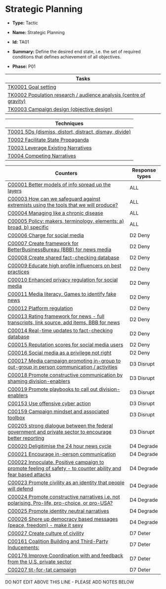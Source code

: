 # Strategic Planning

* **Type:** Tactic

* **Name:** Strategic Planning

* **Id:** TA01

* **Summary:** Define the desired end state, i.e. the set of required conditions that defines achievement of all objectives.

* **Phase:** P01



| Tasks |
| ----- |
| [TK0001 Goal setting](../tasks/TK0001.md) |
| [TK0002 Population research / audience analysis (centre of gravity)](../tasks/TK0002.md) |
| [TK0003 Campaign design (objective design)](../tasks/TK0003.md) |



| Techniques |
| ---------- |
| [T0001 5Ds (dismiss, distort, distract, dismay, divide)](../techniques/T0001.md) |
| [T0002 Facilitate State Propaganda](../techniques/T0002.md) |
| [T0003 Leverage Existing Narratives](../techniques/T0003.md) |
| [T0004 Competing Narratives](../techniques/T0004.md) |



| Counters | Response types |
| -------- | -------------- |
| [C00001 Better models of info spread up the layers](../counters/C00001.md) | ALL |
| [C00003 How can we safeguard against extremists using the tools that we will produce?](../counters/C00003.md) | ALL |
| [C00004 Managing like a chronic disease](../counters/C00004.md) | ALL |
| [C00005 Policy: makers, terminology, elements: a) broad, b) specific](../counters/C00005.md) | ALL |
| [C00006 Charge for social media](../counters/C00006.md) | D2 Deny |
| [C00007 Create framework for BetterBusinessBureau (BBB) for news media](../counters/C00007.md) | D2 Deny |
| [C00008 Create shared fact-checking database](../counters/C00008.md) | D2 Deny |
| [C00009 Educate high profile influencers on best practices](../counters/C00009.md) | D2 Deny |
| [C00010 Enhanced privacy regulation for social media](../counters/C00010.md) | D2 Deny |
| [C00011 Media literacy. Games to identify fake news](../counters/C00011.md) | D2 Deny |
| [C00012 Platform regulation](../counters/C00012.md) | D2 Deny |
| [C00013 Rating framework for news - full transcripts, link source, add items, BBB for news](../counters/C00013.md) | D2 Deny |
| [C00014 Real-time updates to fact-checking database](../counters/C00014.md) | D2 Deny |
| [C00015 Reputation scores for social media users](../counters/C00015.md) | D2 Deny |
| [C00016 Social media as a privilege not right](../counters/C00016.md) | D2 Deny |
| [C00017 Media campaign promoting in-group to out-group in person communication / activities](../counters/C00017.md) | D3 Disrupt |
| [C00018 Promote constructive communication by shaming division-enablers](../counters/C00018.md) | D3 Disrupt |
| [C00019 Promote playbooks to call out division-enablers](../counters/C00019.md) | D3 Disrupt |
| [C00153 Use offensive cyber action](../counters/C00153.md) | D3 Disrupt |
| [C00159 Campaign mindset and associated toolbox](../counters/C00159.md) | D3 Disrupt |
| [C00205 strong dialogue between the federal government and private sector to encourage better reporting](../counters/C00205.md) | D3 Disrupt |
| [C00020 Deligitimise the 24 hour news cycle](../counters/C00020.md) | D4 Degrade |
| [C00021 Encourage in-person communication](../counters/C00021.md) | D4 Degrade |
| [C00022 Innoculate. Positive campaign to promote feeling of safety - to counter ability and fear based attacks](../counters/C00022.md) | D4 Degrade |
| [C00023 Promote civility as an identity that people will defend](../counters/C00023.md) | D4 Degrade |
| [C00024 Promote constructive narratives i.e. not polarising.  Pro-life, pro-choice, or pro-USA?](../counters/C00024.md) | D4 Degrade |
| [C00025 Promote identity neutral narratives](../counters/C00025.md) | D4 Degrade |
| [C00026 Shore up democracy based messages (peace, freedom) - make it sexy](../counters/C00026.md) | D4 Degrade |
| [C00027 Create culture of civility](../counters/C00027.md) | D7 Deter |
| [C00161 Coalition Building and Third-Party Inducements:](../counters/C00161.md) | D7 Deter |
| [C00176 Improve Coordination with and feedback from the U.S. private sector](../counters/C00176.md) | D7 Deter |
| [C00207 tit-for-tat campaign](../counters/C00207.md) | D7 Deter |


DO NOT EDIT ABOVE THIS LINE - PLEASE ADD NOTES BELOW